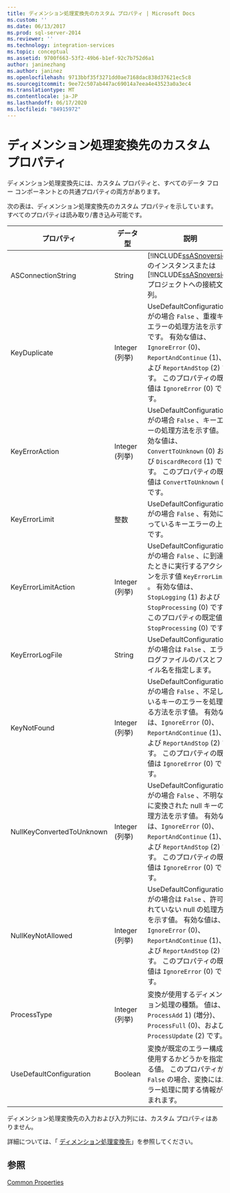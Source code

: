 ```yaml
---
title: ディメンション処理変換先のカスタム プロパティ | Microsoft Docs
ms.custom: ''
ms.date: 06/13/2017
ms.prod: sql-server-2014
ms.reviewer: ''
ms.technology: integration-services
ms.topic: conceptual
ms.assetid: 9700f663-53f2-49b6-b1ef-92c7b752d6a1
author: janinezhang
ms.author: janinez
ms.openlocfilehash: 9713bbf35f3271dd0ae7168dac838d37621ec5c8
ms.sourcegitcommit: 9ee72c507ab447ac69014a7eea4e43523a0a3ec4
ms.translationtype: MT
ms.contentlocale: ja-JP
ms.lasthandoff: 06/17/2020
ms.locfileid: "84915972"
---
```

# <a name="dimension-processing-destination-custom-properies"></a>ディメンション処理変換先のカスタム プロパティ
  ディメンション処理変換先には、カスタム プロパティと、すべてのデータ フロー コンポーネントとの共通プロパティの両方があります。  
  
 次の表は、ディメンション処理変換先のカスタム プロパティを示しています。 すべてのプロパティは読み取り/書き込み可能です。  
  
|プロパティ|データ型|説明|  
|--------------|---------------|-----------------|  
|ASConnectionString|String|[!INCLUDE[ssASnoversion](../../includes/ssasnoversion-md.md)] のインスタンスまたは [!INCLUDE[ssASnoversion](../../includes/ssasnoversion-md.md)] プロジェクトへの接続文字列。|  
|KeyDuplicate|Integer (列挙)|UseDefaultConfiguration がの場合 `False` 、重複キーエラーの処理方法を示す値です。 有効な値は、`IgnoreError` (0)、`ReportAndContinue` (1)、および `ReportAndStop` (2) です。 このプロパティの既定値は `IgnoreError` (0) です。|  
|KeyErrorAction|Integer (列挙)|UseDefaultConfiguration がの場合 `False` 、キーエラーの処理方法を示す値。 有効な値は、`ConvertToUnknown` (0) および `DiscardRecord` (1) です。 このプロパティの既定値は `ConvertToUnknown` (0) です。|  
|KeyErrorLimit|整数|UseDefaultConfiguration がの場合 `False` 、有効になっているキーエラーの上限です。|  
|KeyErrorLimitAction|Integer (列挙)|UseDefaultConfiguration がの場合 `False` 、に到達したときに実行するアクションを示す値 `KeyErrorLimit` 。 有効な値は、`StopLogging` (1) および `StopProcessing` (0) です。 このプロパティの既定値は `StopProcessing` (0) です。|  
|KeyErrorLogFile|String|UseDefaultConfiguration がの場合は `False` 、エラーログファイルのパスとファイル名を指定します。|  
|KeyNotFound|Integer (列挙)|UseDefaultConfiguration がの場合 `False` 、不足しているキーのエラーを処理する方法を示す値。 有効な値は、`IgnoreError` (0)、`ReportAndContinue` (1)、および `ReportAndStop` (2) です。 このプロパティの既定値は `IgnoreError` (0) です。|  
|NullKeyConvertedToUnknown|Integer (列挙)|UseDefaultConfiguration がの場合 `False` 、不明な値に変換された null キーの処理方法を示す値。 有効な値は、`IgnoreError` (0)、`ReportAndContinue` (1)、および `ReportAndStop` (2) です。 このプロパティの既定値は `IgnoreError` (0) です。|  
|NullKeyNotAllowed|Integer (列挙)|UseDefaultConfiguration がの場合は `False` 、許可されていない null の処理方法を示す値。 有効な値は、`IgnoreError` (0)、`ReportAndContinue` (1)、および `ReportAndStop` (2) です。 このプロパティの既定値は `IgnoreError` (0) です。|  
|ProcessType|Integer (列挙)|変換が使用するディメンション処理の種類。 値は、( `ProcessAdd` 1) (増分)、 `ProcessFull` (0)、および `ProcessUpdate` (2) です。|  
|UseDefaultConfiguration|Boolean|変換が既定のエラー構成を使用するかどうかを指定する値。 このプロパティが `False` の場合、変換にはエラー処理に関する情報が含まれます。|  
  
 ディメンション処理変換先の入力および入力列には、カスタム プロパティはありません。  
  
 詳細については、「 [ディメンション処理変換先](dimension-processing-destination.md)」を参照してください。  
  
## <a name="see-also"></a>参照  
 [Common Properties](../common-properties.md)  
  
  
